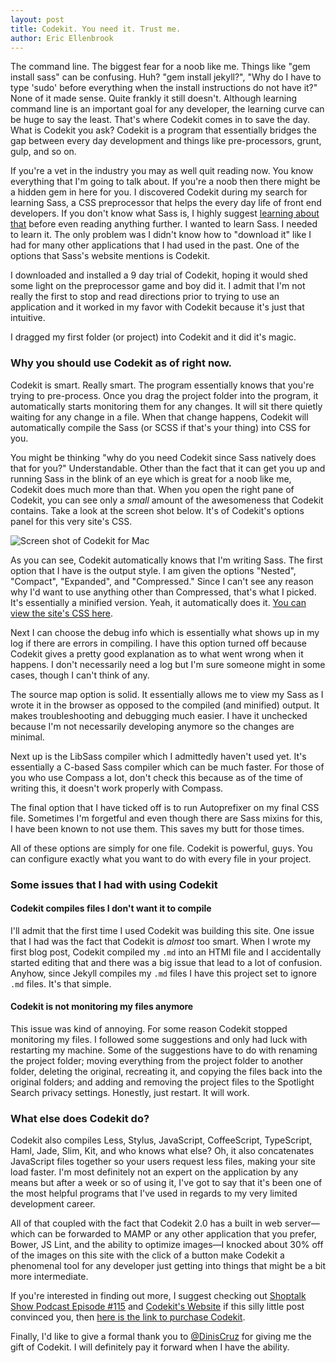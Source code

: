 ```yaml
---
layout: post
title: Codekit. You need it. Trust me.
author: Eric Ellenbrook
---
```

The command line. The biggest fear for a noob like me. Things like "gem install sass" can be confusing. Huh? "gem install jekyll?", "Why do I have to type 'sudo' before everything when the install instructions do not have it?" None of it made sense. Quite frankly it still doesn't. Although learning command line is an important goal for any developer, the learning curve can be huge to say the least. That's where Codekit comes in to save the day. What is Codekit you ask? Codekit is a program that essentially bridges the gap between every day development and things like pre-processors, grunt, gulp, and so on. 

If you're a vet in the industry you may as well quit reading now. You know everything that I'm going to talk about. If you're a noob then there might be a hidden gem in here for you. I discovered Codekit during my search for learning Sass, a CSS preprocessor that helps the every day life of front end developers. If you don't know what Sass is, I highly suggest [learning about that](http://sass-lang.com) before even reading anything further. I wanted to learn Sass. I needed to learn it. The only problem was I didn't know how to "download it" like I had for many other applications that I had used in the past. One of the options that Sass's website mentions is Codekit.

<!--more-->

I downloaded and installed a 9 day trial of Codekit, hoping it would shed some light on the preprocessor game and boy did it. I admit that I'm not really the first to stop and read directions prior to trying to use an application and it worked in my favor with Codekit because it's just that intuitive. 

I dragged my first folder (or project) into Codekit and it did it's magic. 

### Why you should use Codekit as of right now.

Codekit is smart. Really smart. The program essentially knows that you're trying to pre-process. Once you drag the project folder into the program, it automatically starts monitoring them for any changes. It will sit there quietly waiting for any change in a file. When that change happens, Codekit will automatically compile the Sass (or SCSS if that's your thing) into CSS for you.  

You might be thinking "why do you need Codekit since Sass natively does that for you?" Understandable. Other than the fact that it can get you up and running Sass in the blink of an eye which is great for a noob like me, Codekit does much more than that. When you open the right pane of Codekit, you can see only a *small* amount of the awesomeness that Codekit contains. Take a look at the screen shot below. It's of Codekit's options panel for this very site's CSS.

![Screen shot of Codekit for Mac](http://i.imgur.com/cX9xlyW.png)

As you can see, Codekit automatically knows that I'm writing Sass. The first option that I have is the output style. I am given the options "Nested", "Compact", "Expanded", and "Compressed." Since I can't see any reason why I'd want to use anything other than Compressed, that's what I picked. It's essentially a minified version. Yeah, it automatically does it. [You can view the site's CSS here](http://ellenbrook.github.io/assets/css/main.css).

Next I can choose the debug info which is essentially what shows up in my log if there are errors in compiling. I have this option turned off because Codekit gives a pretty good explanation as to what went wrong when it happens. I don't necessarily need a log but I'm sure someone might in some cases, though I can't think of any.

The source map option is solid. It essentially allows me to view my Sass as I wrote it in the browser as opposed to the compiled (and minified) output. It makes troubleshooting and debugging much easier. I have it unchecked because I'm not necessarily developing anymore so the changes are minimal.

Next up is the LibSass compiler which I admittedly haven't used yet. It's essentially a C-based Sass compiler which can be much faster. For those of you who use Compass a lot, don't check this because as of the time of writing this, it doesn't work properly with Compass. 

The final option that I have ticked off is to run Autoprefixer on my final CSS file. Sometimes I'm forgetful and even though there are Sass mixins for this, I have been known to not use them. This saves my butt for those times.

All of these options are simply for one file. Codekit is powerful, guys. You can configure exactly what you want to do with every file in your project.

### Some issues that I had with using Codekit

#### Codekit compiles files I don't want it to compile
I'll admit that the first time I used Codekit was building this site. One issue that I had was the fact that Codekit is *almost* too smart. When I wrote my first blog post, Codekit compiled my `.md` into an HTMl file and I accidentally started editing that and there was a big issue that lead to a lot of confusion. Anyhow, since Jekyll compiles my `.md` files I have this project set to ignore `.md` files. It's that simple. 

#### Codekit is not monitoring my files anymore
This issue was kind of annoying. For some reason Codekit stopped monitoring my files. I followed some suggestions and only had luck with restarting my machine. Some of the suggestions have to do with renaming the project folder; moving everything from the project folder to another folder, deleting the original, recreating it, and copying the files back into the original folders; and adding and removing the project files to the Spotlight Search privacy settings. Honestly, just restart. It will work.

### What else does Codekit do?

Codekit also compiles Less, Stylus, JavaScript, CoffeeScript, TypeScript, Haml, Jade, Slim, Kit, and who knows what else? Oh, it also concatenates JavaScript files together so your users request less files, making your site load faster. I'm most definitely not an expert on the application by any means but after a week or so of using it, I've got to say that it's been one of the most helpful programs that I've used in regards to my very limited development career.

All of that coupled with the fact that Codekit 2.0 has a built in web server&mdash;which can be forwarded to MAMP or any other application that you prefer, Bower, JS Lint, and the ability to optimize images&mdash;I knocked about 30% off of the images on this site with the click of a button make Codekit a phenomenal tool for any developer just getting into things that might be a bit more intermediate.

If you're interested in finding out more, I suggest checking out [Shoptalk Show Podcast Episode #115](http://shoptalkshow.com/episodes/115-bryan-jones-guy-meyer/) and [Codekit's Website](https://incident57.com/codekit/) if this silly little post convinced you, then [here is the link to purchase Codekit](https://incident57.com/codekit/purchase.php). 

Finally, I'd like to give a formal thank you to [@DinisCruz](https://twitter.com/DinisCruz) for giving me the gift of Codekit. I will definitely pay it forward when I have the ability.